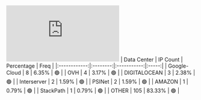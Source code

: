 ![Diagramm](https://github.com/obajay/StateSync-snapshots/blob/main/Projects/Gitopia/1/README.md)
| Data Center | IP Count | Percentage | Freq |
|:------------:|:--------:|:-----------:|:-----:|
| Google-Cloud | 8 | 6.35% | 🟢 |
| OVH | 4 | 3.17% | 🟢 |
| DIGITALOCEAN | 3 | 2.38% | 🟢 |
| Interserver | 2 | 1.59% | 🟢 |
| PSINet | 2 | 1.59% | 🟢 |
| AMAZON | 1 | 0.79% | 🟢 |
| StackPath | 1 | 0.79% | 🟢 |
| OTHER | 105 | 83.33% | 🟢 |